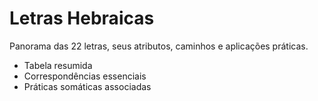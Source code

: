 # Letras Hebraicas

Panorama das 22 letras, seus atributos, caminhos e aplicações práticas.

- Tabela resumida
- Correspondências essenciais
- Práticas somáticas associadas